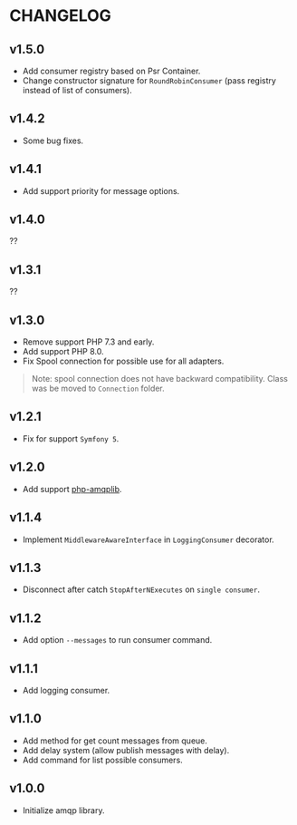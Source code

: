 CHANGELOG
=========

v1.5.0
------

* Add consumer registry based on Psr Container.
* Change constructor signature for `RoundRobinConsumer` (pass registry instead of list of consumers). 

v1.4.2
------

* Some bug fixes.

v1.4.1
------

* Add support priority for message options.

v1.4.0
------

??

v1.3.1
------

??

v1.3.0
------

* Remove support PHP 7.3 and early.
* Add support PHP 8.0.
* Fix Spool connection for possible use for all adapters.

> Note: spool connection does not have backward compatibility. Class was be moved to `Connection` folder. 

v1.2.1
------

* Fix for support `Symfony 5`.

v1.2.0
------

* Add support [php-amqplib](https://github.com/php-amqplib/php-amqplib).

v1.1.4
------

* Implement `MiddlewareAwareInterface` in `LoggingConsumer` decorator.

v1.1.3
------

* Disconnect after catch `StopAfterNExecutes` on `single consumer`.

v1.1.2
--------

* Add option `--messages` to run consumer command.

v1.1.1
--------

* Add logging consumer.

v1.1.0
--------

* Add method for get count messages from queue.
* Add delay system (allow publish messages with delay).
* Add command for list possible consumers.

v1.0.0
------

* Initialize amqp library.
